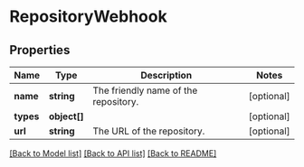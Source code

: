 # RepositoryWebhook

## Properties
Name | Type | Description | Notes
------------ | ------------- | ------------- | -------------
**name** | **string** | The friendly name of the repository. | [optional] 
**types** | **object[]** |  | [optional] 
**url** | **string** | The URL of the repository. | [optional] 

[[Back to Model list]](../README.md#documentation-for-models) [[Back to API list]](../README.md#documentation-for-api-endpoints) [[Back to README]](../README.md)


